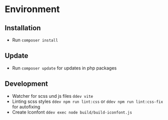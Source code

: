 # Environment

## Installation
- Run `composer install`

## Update
- Run `composer update` for updates in php packages

## Development
- Watcher for scss und js files `ddev vite`
- Linting scss styles `ddev npm run lint:css` or `ddev npm run lint:css-fix` for autofixing
- Create Iconfont `ddev exec node build/build-iconfont.js`